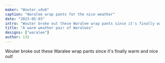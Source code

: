 ```yaml
---
maker: "Wouter.vdub"
caption: "Waralee wrap pants for the nice weather"
date: "2023-05-03"
intro: "Wouter broke out these Waralee wrap pants since it's finally warm and nice out!"
title: "A warm weather pair of Waralees"
designs: ["waralee"]
author: 132
---
```


Wouter broke out these Waralee wrap pants since it's finally warm and nice out!
